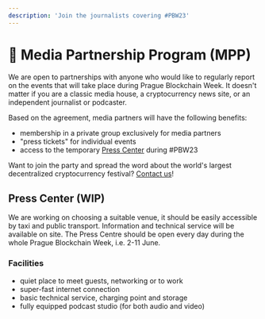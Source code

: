 ```yaml
---
description: 'Join the journalists covering #PBW23'
---
```


# 🤝 Media Partnership Program (MPP)

We are open to partnerships with anyone who would like to regularly report on the events that will take place during Prague Blockchain Week. It doesn't matter if you are a classic media house, a cryptocurrency news site, or an independent journalist or podcaster.

Based on the agreement, media partners will have the following benefits:

* membership in a private group exclusively for media partners
* "press tickets" for individual events
* access to the temporary [Press Center](media-partnership-program-mpp.md#press-center-wip) during #PBW23

Want to join the party and spread the word about the world's largest decentralized cryptocurrency festival? [Contact us](../contact-us.md)!

## Press Center (WIP)

We are working on choosing a suitable venue, it should be easily accessible by taxi and public transport. Information and technical service will be available on site. The Press Centre should be open every day during the whole Prague Blockchain Week, i.e. 2-11 June.

### Facilities

* quiet place to meet guests, networking or to work
* super-fast internet connection
* basic technical service, charging point and storage
* fully equipped podcast studio (for both audio and video)
